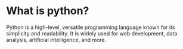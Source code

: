 # What is python?
Python is a high-level, versatile programming language known for its simplicity and readability. It is widely used for web development, data analysis, artificial intelligence, and more.
